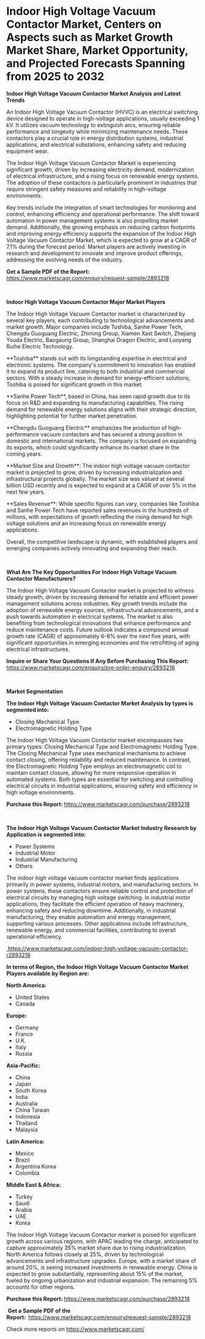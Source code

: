 <p><h1>Indoor High Voltage Vacuum Contactor Market, Centers on Aspects such as Market Growth Market Share, Market Opportunity, and Projected Forecasts Spanning from 2025 to 2032</h1></p><p><strong>Indoor High Voltage Vacuum Contactor Market Analysis and Latest Trends</strong></p>
<p><p>An Indoor High Voltage Vacuum Contactor (HVVC) is an electrical switching device designed to operate in high-voltage applications, usually exceeding 1 kV. It utilizes vacuum technology to extinguish arcs, ensuring reliable performance and longevity while minimizing maintenance needs. These contactors play a crucial role in energy distribution systems, industrial applications, and electrical substations, enhancing safety and reducing equipment wear.</p><p>The Indoor High Voltage Vacuum Contactor Market is experiencing significant growth, driven by increasing electricity demand, modernization of electrical infrastructure, and a rising focus on renewable energy systems. The adoption of these contactors is particularly prominent in industries that require stringent safety measures and reliability in high-voltage environments.</p><p>Key trends include the integration of smart technologies for monitoring and control, enhancing efficiency and operational performance. The shift toward automation in power management systems is also propelling market demand. Additionally, the growing emphasis on reducing carbon footprints and improving energy efficiency supports the expansion of the Indoor High Voltage Vacuum Contactor Market, which is expected to grow at a CAGR of 7.1% during the forecast period. Market players are actively investing in research and development to innovate and improve product offerings, addressing the evolving needs of the industry.</p></p>
<p><strong>Get a Sample PDF of the Report:&nbsp;</strong> <a href="https://www.marketscagr.com/enquiry/request-sample/2893218?utm_campaign=3135&utm_medium=2&utm_source=Github&utm_content=ia&utm_term=15032025&utm_id=indoor-high-voltage-vacuum-contactor">https://www.marketscagr.com/enquiry/request-sample/2893218</a></p>
<p>&nbsp;</p>
<p><strong>Indoor High Voltage Vacuum Contactor Major Market Players</strong></p>
<p><p>The Indoor High Voltage Vacuum Contactor market is characterized by several key players, each contributing to technological advancements and market growth. Major companies include Toshiba, Sanhe Power Tech, Chengdu Guoguang Electric, Zhiming Group, Xiamen Xast Switch, Zhejiang Youda Electric, Baogaung Group, Shanghai Dragon Electric, and Luoyang Ruihe Electric Technology.</p><p>**Toshiba** stands out with its longstanding expertise in electrical and electronic systems. The company's commitment to innovation has enabled it to expand its product line, catering to both industrial and commercial sectors. With a steady increase in demand for energy-efficient solutions, Toshiba is poised for significant growth in this market.</p><p>**Sanhe Power Tech**, based in China, has seen rapid growth due to its focus on R&D and expanding its manufacturing capabilities. The rising demand for renewable energy solutions aligns with their strategic direction, highlighting potential for further market penetration.</p><p>**Chengdu Guoguang Electric** emphasizes the production of high-performance vacuum contactors and has secured a strong position in domestic and international markets. The company is focused on expanding its exports, which could significantly enhance its market share in the coming years.</p><p>**Market Size and Growth**: The indoor high voltage vacuum contactor market is projected to grow, driven by increasing industrialization and infrastructural projects globally. The market size was valued at several billion USD recently and is expected to expand at a CAGR of over 5% in the next few years.</p><p>**Sales Revenue**: While specific figures can vary, companies like Toshiba and Sanhe Power Tech have reported sales revenues in the hundreds of millions, with expectations of growth reflecting the rising demand for high voltage solutions and an increasing focus on renewable energy applications. </p><p>Overall, the competitive landscape is dynamic, with established players and emerging companies actively innovating and expanding their reach.</p></p>
<p>&nbsp;</p>
<p><strong>What Are The Key Opportunities For Indoor High Voltage Vacuum Contactor Manufacturers?</strong></p>
<p><p>The Indoor High Voltage Vacuum Contactor market is projected to witness steady growth, driven by increasing demand for reliable and efficient power management solutions across industries. Key growth trends include the adoption of renewable energy sources, infrastructural advancements, and a push towards automation in electrical systems. The market is also benefiting from technological innovations that enhance performance and reduce maintenance costs. Future outlook indicates a compound annual growth rate (CAGR) of approximately 6-8% over the next five years, with significant opportunities in emerging economies and the retrofitting of aging electrical infrastructures.</p></p>
<p><strong>Inquire or Share Your Questions If Any Before Purchasing This Report:</strong> <a href="https://www.marketscagr.com/enquiry/pre-order-enquiry/2893218?utm_campaign=3135&utm_medium=2&utm_source=Github&utm_content=ia&utm_term=15032025&utm_id=indoor-high-voltage-vacuum-contactor">https://www.marketscagr.com/enquiry/pre-order-enquiry/2893218</a></p>
<p>&nbsp;</p>
<p><strong>Market Segmentation</strong></p>
<p><strong>The Indoor High Voltage Vacuum Contactor Market Analysis by types is segmented into:</strong></p>
<p><ul><li>Closing Mechanical Type</li><li>Electromagnetic Holding Type</li></ul></p>
<p><p>The Indoor High Voltage Vacuum Contactor market encompasses two primary types: Closing Mechanical Type and Electromagnetic Holding Type. The Closing Mechanical Type uses mechanical mechanisms to achieve contact closing, offering reliability and reduced maintenance. In contrast, the Electromagnetic Holding Type employs an electromagnetic coil to maintain contact closure, allowing for more responsive operation in automated systems. Both types are essential for switching and controlling electrical circuits in industrial applications, ensuring safety and efficiency in high voltage environments.</p></p>
<p><strong>Purchase this Report:&nbsp;</strong><a href="https://www.marketscagr.com/purchase/2893218?utm_campaign=3135&utm_medium=2&utm_source=Github&utm_content=ia&utm_term=15032025&utm_id=indoor-high-voltage-vacuum-contactor">https://www.marketscagr.com/purchase/2893218</a></p>
<p>&nbsp;</p>
<p><strong>The Indoor High Voltage Vacuum Contactor Market Industry Research by Application is segmented into:</strong></p>
<p><ul><li>Power Systems</li><li>Industrial Motor</li><li>Industrial Manufacturing</li><li>Others</li></ul></p>
<p><p>The indoor high voltage vacuum contactor market finds applications primarily in power systems, industrial motors, and manufacturing sectors. In power systems, these contactors ensure reliable control and protection of electrical circuits by managing high voltage switching. In industrial motor applications, they facilitate the efficient operation of heavy machinery, enhancing safety and reducing downtime. Additionally, in industrial manufacturing, they enable automation and energy management, supporting various processes. Other applications include infrastructure, renewable energy, and commercial facilities, contributing to overall operational efficiency.</p></p>
<p><a href="https://www.marketscagr.com/indoor-high-voltage-vacuum-contactor-r2893218?utm_campaign=3135&utm_medium=2&utm_source=Github&utm_content=ia&utm_term=15032025&utm_id=indoor-high-voltage-vacuum-contactor">&nbsp;https://www.marketscagr.com/indoor-high-voltage-vacuum-contactor-r2893218</a></p>
<p><strong>In terms of Region, the Indoor High Voltage Vacuum Contactor Market Players available by Region are:</strong></p>
<p>
    <p> <strong> North America: </strong>
        <ul>
            <li>United States</li>
            <li>Canada</li>
        </ul>
        </p> 
    <p> <strong> Europe: </strong>
        <ul>
            <li>Germany</li>
            <li>France</li>
            <li>U.K.</li>
            <li>Italy</li>
            <li>Russia</li>
        </ul>
        </p> 
    <p> <strong> Asia-Pacific: </strong>
        <ul>
            <li>China</li>
            <li>Japan</li>
            <li>South Korea</li>
            <li>India</li>
            <li>Australia</li>
            <li>China Taiwan</li>
            <li>Indonesia</li>
            <li>Thailand</li>
            <li>Malaysia</li>
        </ul>
        </p> 
    <p> <strong> Latin America: </strong>
        <ul>
            <li>Mexico</li>
            <li>Brazil</li>
            <li>Argentina Korea</li>
            <li>Colombia</li>
        </ul>
        </p> 
    <p> <strong> Middle East & Africa: </strong>
        <ul>
            <li>Turkey</li>
            <li>Saudi</li>
            <li>Arabia</li>
            <li>UAE</li>
            <li>Korea</li>
        </ul>
    </p>
    </p>
<p><p>The Indoor High Voltage Vacuum Contactor market is poised for significant growth across various regions, with APAC leading the charge, anticipated to capture approximately 35% market share due to rising industrialization. North America follows closely at 25%, driven by technological advancements and infrastructure upgrades. Europe, with a market share of around 20%, is seeing increased investments in renewable energy. China is expected to grow substantially, representing about 15% of the market, fueled by ongoing urbanization and industrial expansion. The remaining 5% accounts for other regions.</p></p>
<p><strong>Purchase this Report: </strong><a href="https://www.marketscagr.com/purchase/2893218?utm_campaign=3135&utm_medium=2&utm_source=Github&utm_content=ia&utm_term=15032025&utm_id=indoor-high-voltage-vacuum-contactor">https://www.marketscagr.com/purchase/2893218</a></p>
<p>&nbsp;<strong>Get a Sample PDF of the Report:&nbsp;&nbsp;</strong><a href="https://www.marketscagr.com/enquiry/request-sample/2893218?utm_campaign=3135&utm_medium=2&utm_source=Github&utm_content=ia&utm_term=15032025&utm_id=indoor-high-voltage-vacuum-contactor">https://www.marketscagr.com/enquiry/request-sample/2893218</a></p>
<p><strong></strong></p>
<p>Check more reports on <a href="https://www.marketscagr.com/?utm_campaign=3135&utm_medium=2&utm_source=Github&utm_content=ia&utm_term=15032025&utm_id=indoor-high-voltage-vacuum-contactor">https://www.marketscagr.com/</a></p>